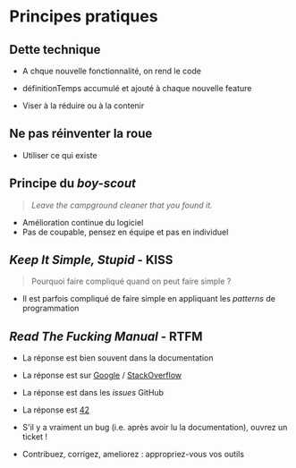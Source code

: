 # Principes pratiques


## Dette technique

* A chque nouvelle fonctionnalité, on rend le code

* définitionTemps accumulé et ajouté à chaque nouvelle feature
* Viser à la réduire ou à la contenir


## Ne pas réinventer la roue

* Utiliser ce qui existe


## Principe du *boy-scout*

> *Leave the campground cleaner that you found it.*

* Amélioration continue du logiciel
* Pas de coupable, pensez en équipe et pas en individuel


## *Keep It Simple, Stupid* - KISS

> Pourquoi faire compliqué quand on peut faire simple ?

* Il est parfois compliqué de faire simple en appliquant les *patterns* de programmation


## *Read The Fucking Manual* - RTFM

* La réponse est bien souvent dans la documentation
* La réponse est sur [Google](http://lmgtfy.com/?q=google.fr&l=1) / [StackOverflow](http://lmgtfy.com/?q=stacksverflow.com&l=1)
* La réponse est dans les *issues* GitHub
* La réponse est [42](https://en.wikipedia.org/wiki/42_(number)#The_Hitchhiker.27s_Guide_to_the_Galaxy)


* S'il y a vraiment un bug (i.e. après avoir lu la documentation), ouvrez un ticket !
* Contribuez, corrigez, ameliorez : appropriez-vous vos outils